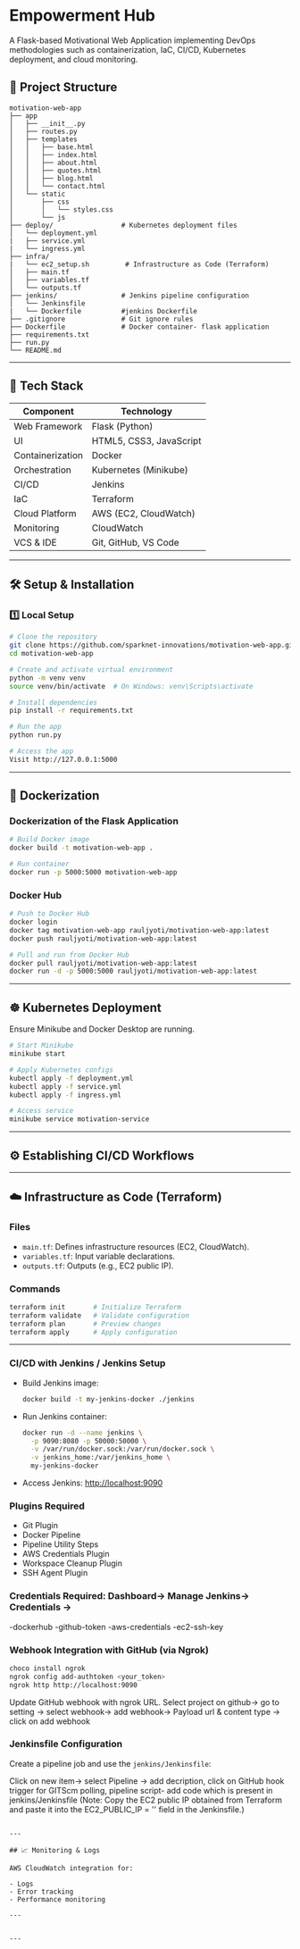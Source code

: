 # Empowerment Hub

A Flask-based Motivational Web Application implementing DevOps methodologies such as containerization, IaC, CI/CD, Kubernetes deployment, and cloud monitoring.

## 📁 Project Structure

```
motivation-web-app
├── app
│   ├── __init__.py
│   ├── routes.py
│   ├── templates
│   │   ├── base.html
│   │   ├── index.html
│   │   ├── about.html
│   │   ├── quotes.html
│   │   ├── blog.html
│   │   └── contact.html
│   └── static
│       ├── css
│       │   └── styles.css
│       └── js
├── deploy/                 # Kubernetes deployment files
│   └── deployment.yml
|   ├── service.yml
|   └── ingress.yml
├── infra/
|   └── ec2_setup.sh         # Infrastructure as Code (Terraform)
│   ├── main.tf
│   ├── variables.tf
│   └── outputs.tf
├── jenkins/                # Jenkins pipeline configuration
│   └── Jenkinsfile
|   └── Dockerfile          #jenkins Dockerfile
├── .gitignore              # Git ignore rules
├── Dockerfile              # Docker container- flask application
├── requirements.txt
├── run.py
└── README.md
```


---

## 🧰 Tech Stack

| Component        | Technology       |
|------------------|------------------|
| Web Framework    | Flask (Python)   |
| UI               | HTML5, CSS3, JavaScript |
| Containerization | Docker           |
| Orchestration    | Kubernetes (Minikube) |
| CI/CD            | Jenkins          |
| IaC              | Terraform        |
| Cloud Platform   | AWS (EC2, CloudWatch) |
| Monitoring       | CloudWatch       |
| VCS & IDE        | Git, GitHub, VS Code |

---

## 🛠️ Setup & Installation

### 1️⃣ Local Setup

```bash
# Clone the repository
git clone https://github.com/sparknet-innovations/motivation-web-app.git
cd motivation-web-app

# Create and activate virtual environment
python -m venv venv
source venv/bin/activate  # On Windows: venv\Scripts\activate

# Install dependencies
pip install -r requirements.txt

# Run the app
python run.py

# Access the app
Visit http://127.0.0.1:5000
```

---

## 🐳 Dockerization

###  Dockerization of the Flask Application 

```bash
# Build Docker image
docker build -t motivation-web-app .

# Run container
docker run -p 5000:5000 motivation-web-app
```

### Docker Hub

```bash
# Push to Docker Hub
docker login
docker tag motivation-web-app rauljyoti/motivation-web-app:latest
docker push rauljyoti/motivation-web-app:latest

# Pull and run from Docker Hub
docker pull rauljyoti/motivation-web-app:latest
docker run -d -p 5000:5000 rauljyoti/motivation-web-app:latest
```

---

## ☸️ Kubernetes Deployment

Ensure Minikube and Docker Desktop are running.

```bash
# Start Minikube
minikube start

# Apply Kubernetes configs
kubectl apply -f deployment.yml
kubectl apply -f service.yml
kubectl apply -f ingress.yml

# Access service
minikube service motivation-service
```

---

## ⚙️  Establishing CI/CD Workflows 
---

## ☁️ Infrastructure as Code (Terraform)

### Files

- `main.tf`: Defines infrastructure resources (EC2, CloudWatch).
- `variables.tf`: Input variable declarations.
- `outputs.tf`: Outputs (e.g., EC2 public IP).

### Commands

```bash
terraform init       # Initialize Terraform
terraform validate   # Validate configuration
terraform plan       # Preview changes
terraform apply      # Apply configuration
```

---

### CI/CD with Jenkins / Jenkins Setup 

- Build Jenkins image:
  ```bash
  docker build -t my-jenkins-docker ./jenkins
  ```

- Run Jenkins container:
  ```bash
  docker run -d --name jenkins \
    -p 9090:8080 -p 50000:50000 \
    -v /var/run/docker.sock:/var/run/docker.sock \
    -v jenkins_home:/var/jenkins_home \
    my-jenkins-docker
  ```

- Access Jenkins: [http://localhost:9090](http://localhost:9090)

### Plugins Required

- Git Plugin
- Docker Pipeline
- Pipeline Utility Steps
- AWS Credentials Plugin
- Workspace Cleanup Plugin
- SSH Agent Plugin

### Credentials Required: Dashboard-> Manage Jenkins-> Credentials ->  
 
-dockerhub
-github-token
-aws-credentials
-ec2-ssh-key

### Webhook Integration with GitHub (via Ngrok)

```bash
choco install ngrok
ngrok config add-authtoken <your_token>
ngrok http http://localhost:9090
```

Update GitHub webhook with ngrok URL.
Select project on github-> go to setting -> select webhook-> add webhook->
Payload url & content type ->  click on add webhook 

### Jenkinsfile Configuration

Create a pipeline job and use the `jenkins/Jenkinsfile`:

Click on new item-> select Pipeline -> add decription, click on  GitHub hook trigger for GITScm polling, pipeline script- add code which is present in jenkins/Jenkinsfile (Note: Copy the EC2 public IP obtained from Terraform and paste it into the EC2_PUBLIC_IP = '' field in the Jenkinsfile.) 
```

---

## 📈 Monitoring & Logs

AWS CloudWatch integration for:

- Logs
- Error tracking
- Performance monitoring

---


---
